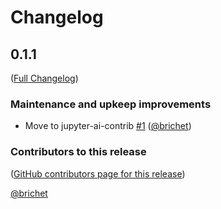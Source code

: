 # Changelog

<!-- <START NEW CHANGELOG ENTRY> -->

## 0.1.1

([Full Changelog](https://github.com/jupyter-ai-contrib/floating-chat/compare/2391f427a07f1bca30bf3707001ec999e3e239a7...0b542a2a9a35ad4f99a8b48097d8d0b0a0ac2035))

### Maintenance and upkeep improvements

- Move to jupyter-ai-contrib [#1](https://github.com/jupyter-ai-contrib/floating-chat/pull/1) ([@brichet](https://github.com/brichet))

### Contributors to this release

([GitHub contributors page for this release](https://github.com/jupyter-ai-contrib/floating-chat/graphs/contributors?from=2025-10-06&to=2025-10-07&type=c))

[@brichet](https://github.com/search?q=repo%3Ajupyter-ai-contrib%2Ffloating-chat+involves%3Abrichet+updated%3A2025-10-06..2025-10-07&type=Issues)

<!-- <END NEW CHANGELOG ENTRY> -->
